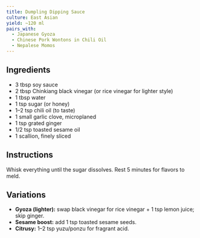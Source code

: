 ```yaml
---
title: Dumpling Dipping Sauce
culture: East Asian
yield: ~120 ml
pairs_with:
  - Japanese Gyoza
  - Chinese Pork Wontons in Chili Oil
  - Nepalese Momos
---
```


## Ingredients
- 3 tbsp soy sauce
- 2 tbsp Chinkiang black vinegar (or rice vinegar for lighter style)
- 1 tbsp water
- 1 tsp sugar (or honey)
- 1–2 tsp chili oil (to taste)
- 1 small garlic clove, microplaned
- 1 tsp grated ginger
- 1/2 tsp toasted sesame oil
- 1 scallion, finely sliced

## Instructions
Whisk everything until the sugar dissolves. Rest 5 minutes for flavors to meld.

## Variations
- **Gyoza (lighter):** swap black vinegar for rice vinegar + 1 tsp lemon juice; skip ginger.
- **Sesame boost:** add 1 tsp toasted sesame seeds.
- **Citrusy:** 1–2 tsp yuzu/ponzu for fragrant acid.

